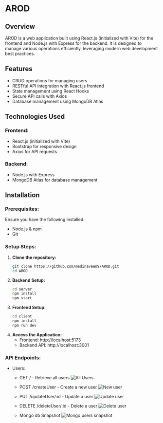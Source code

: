 # AROD

## Overview
AROD is a web application built using React.js (initialized with Vite) for the frontend and Node.js with Express for the backend. It is designed to manage various operations efficiently, leveraging modern web development best practices.

## Features
- CRUD operations for managing users
- RESTful API integration with React.js frontend
- State management using React Hooks
- Secure API calls with Axios
- Database management using MongoDB Atlas

## Technologies Used
### Frontend:
- React.js (initialized with Vite)
- Bootstrap for responsive design
- Axios for API requests

### Backend:
- Node.js with Express
- MongoDB Atlas for database management

## Installation
### Prerequisites:
Ensure you have the following installed:
- Node.js & npm
- Git

### Setup Steps:
1. **Clone the repository:**
   ```bash
   git clone https://github.com/medinaveen9/AROD.git
   cd AROD
2. **Backend Setup:**
   ```bash
   cd server
   npm install
   npm start
3. **Frontend Setup:**
   ```bash
   cd client
   npm install
   npm run dev
4. **Access the Application:**
   - Frontend: http://localhost:5173
   - Backend API: http://localhost:3001

### API Endpoints:
- Users:
   - GET / - Retrieve all users
      ![All Users](client/src/assets/users.png)

   - POST /createUser - Create a new user
      ![New user](client/src/assets/new_user.png)

   - PUT /updateUser/:id - Update a user
      ![Update user](client/src/assets/update_user.png)

   - DELETE /deleteUser/:id - Delete a user
      ![Delete user](client/src/assets/delete_user.png)
   
   - Mongo db Snapshot
      ![Mongo users snapshot](client/src/assets/Mongo.png)
